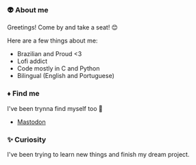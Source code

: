### 👽 About me

Greetings! Come by and take a seat! 😊

Here are a few things about me:
- Brazilian and Proud <3
- Lofi addict
- Code mostly in C and Python
- Bilingual (English and Portuguese)

### ♦️ Find me

I've been trynna find myself too 😬

- <a rel="me" href="https://tech.lgbt/@leukofay">Mastodon</a>

### ✨ Curiosity

I've been trying to learn new things and finish my dream project.
